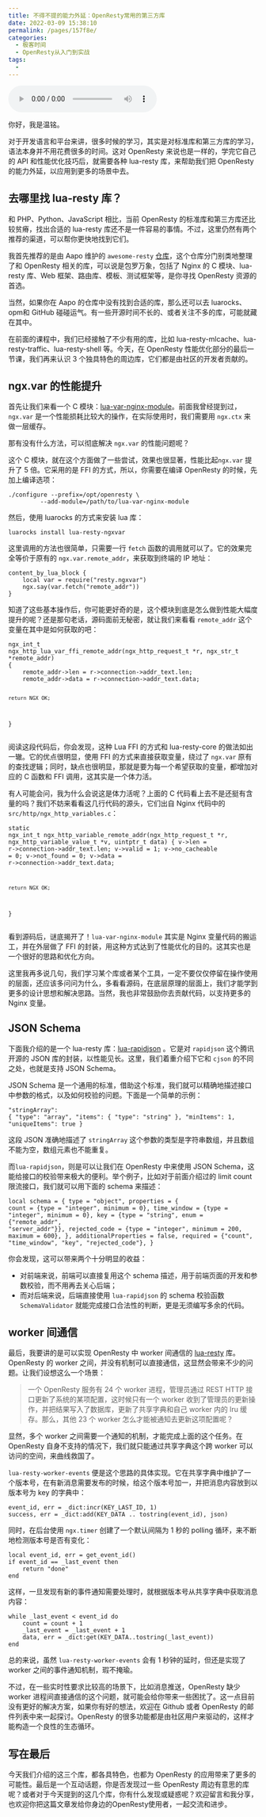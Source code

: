 ```yaml
---
title: 不得不提的能力外延：OpenResty常用的第三方库
date: 2022-03-09 15:38:10
permalink: /pages/157f8e/
categories:
  - 极客时间
  - OpenResty从入门到实战
tags:
  - 
---
```

<audio title="45.不得不提的能力外延：OpenResty常用的第三方库" src="https://static001.geekbang.org/resource/audio/41/9b/41837000b5f03e3f0a3beb229a8fb19b.mp3" controls="controls"></audio> 
<p>你好，我是温铭。</p><p>对于开发语言和平台来讲，很多时候的学习，其实是对标准库和第三方库的学习，语法本身并不用花费很多的时间。这对 OpenResty 来说也是一样的，学完它自己的 API 和性能优化技巧后，就需要各种 lua-resty 库，来帮助我们把 OpenResty 的能力外延，以应用到更多的场景中去。</p><h2>去哪里找 lua-resty 库？</h2><p>和 PHP、Python、JavaScript 相比，当前 OpenResty 的标准库和第三方库还比较贫瘠，找出合适的 lua-resty 库还不是一件容易的事情。不过，这里仍然有两个推荐的渠道，可以帮你更快地找到它们。</p><p>我首先推荐的是由 Aapo 维护的 <code>awesome-resty</code> <a href="https://github.com/bungle/awesome-resty">仓库</a>，这个仓库分门别类地整理了和 OpenResty 相关的库，可以说是包罗万象，包括了 Nginx 的 C 模块、lua-resty 库、Web 框架、路由库、模板、测试框架等，是你寻找 OpenResty 资源的首选。</p><p>当然，如果你在 Aapo 的仓库中没有找到合适的库，那么还可以去 luarocks、opm和 GitHub 碰碰运气。有一些开源时间不长的、或者关注不多的库，可能就藏在其中。</p><p>在前面的课程中，我们已经接触了不少有用的库，比如 lua-resty-mlcache、lua-resty-traffic、lua-resty-shell 等。今天，在 OpenResty 性能优化部分的最后一节课，我们再来认识 3 个独具特色的周边库，它们都是由社区的开发者贡献的。</p><!-- [[[read_end]]] --><h2>ngx.var 的性能提升</h2><p>首先让我们来看一个 C 模块：<a href="https://github.com/iresty/lua-var-nginx-module">lua-var-nginx-module</a>。前面我曾经提到过，<code>ngx.var</code> 是一个性能损耗比较大的操作，在实际使用时，我们需要用 <code>ngx.ctx</code> 来做一层缓存。</p><p>那有没有什么方法，可以彻底解决 <code>ngx.var</code> 的性能问题呢？</p><p>这个 C 模块，就在这个方面做了一些尝试，效果也很显著，性能比起<code>ngx.var</code> 提升了 5 倍。它采用的是 FFI 的方式，所以，你需要在编译 OpenResty 的时候，先加上编译选项：</p><pre><code>./configure --prefix=/opt/openresty \
         --add-module=/path/to/lua-var-nginx-module
</code></pre><p>然后，使用 luarocks 的方式来安装 lua 库：</p><pre><code>luarocks install lua-resty-ngxvar
</code></pre><p>这里调用的方法也很简单，只需要一行 <code>fetch</code> 函数的调用就可以了。它的效果完全等价于原有的 <code>ngx.var.remote_addr</code>，来获取到终端的 IP 地址：</p><pre><code>content_by_lua_block {
    local var = require(&quot;resty.ngxvar&quot;)
    ngx.say(var.fetch(&quot;remote_addr&quot;))
}
</code></pre><p>知道了这些基本操作后，你可能更好奇的是，这个模块到底是怎么做到性能大幅度提升的呢？还是那句老话，源码面前无秘密，就让我们来看看 <code>remote_addr</code> 这个变量在其中是如何获取的吧：</p><pre><code>ngx_int_t 
ngx_http_lua_var_ffi_remote_addr(ngx_http_request_t *r, ngx_str_t *remote_addr) 
{ 
    remote_addr-&gt;len = r-&gt;connection-&gt;addr_text.len; 
    remote_addr-&gt;data = r-&gt;connection-&gt;addr_text.data; 

    return NGX_OK; 
}
</code></pre><p>阅读这段代码后，你会发现，这种 Lua FFI 的方式和 lua-resty-core 的做法如出一辙。它的优点很明显，使用 FFI 的方式来直接获取变量，绕过了 <code>ngx.var</code> 原有的查找逻辑；同时，缺点也很明显，那就是要为每一个希望获取的变量，都增加对应的 C 函数和 FFI 调用，这其实是一个体力活。</p><p>有人可能会问，我为什么会说这是体力活呢？上面的 C 代码看上去不是还挺有含量的吗？我们不妨来看看这几行代码的源头，它们出自  Nginx 代码中的 <code>src/http/ngx_http_variables.c</code>：</p><pre><code>static ngx_int_t
ngx_http_variable_remote_addr(ngx_http_request_t *r,
ngx_http_variable_value_t *v, uintptr_t data)
{
    v-&gt;len = r-&gt;connection-&gt;addr_text.len;
    v-&gt;valid = 1;
    v-&gt;no_cacheable = 0;
    v-&gt;not_found = 0;
    v-&gt;data = r-&gt;connection-&gt;addr_text.data;

    return NGX_OK;
}
</code></pre><p>看到源码后，谜底揭开了！<code>lua-var-nginx-module</code> 其实是 Nginx 变量代码的搬运工，并在外层做了 FFI 的封装，用这种方式达到了性能优化的目的。这其实也是一个很好的思路和优化方向。</p><p>这里我再多说几句，我们学习某个库或者某个工具，一定不要仅仅停留在操作使用的层面，还应该多问问为什么，多看看源码，在底层原理的层面上，我们才能学到更多的设计思想和解决思路。当然，我也非常鼓励你去贡献代码，以支持更多的 Nginx 变量。</p><h2>JSON Schema</h2><p>下面我介绍的是一个 lua-resty 库：<a href="https://github.com/xpol/lua-rapidjson">lua-rapidjson</a> 。它是对 <code>rapidjson</code> 这个腾讯开源的 JSON 库的封装，以性能见长。这里，我们着重介绍下它和 <code>cjson</code> 的不同之处，也就是支持 JSON Schema。</p><p>JSON Schema 是一个通用的标准，借助这个标准，我们就可以精确地描述接口中参数的格式，以及如何校验的问题。下面是一个简单的示例：</p><pre><code>&quot;stringArray&quot;: {
    &quot;type&quot;: &quot;array&quot;,
    &quot;items&quot;: { &quot;type&quot;: &quot;string&quot; },
    &quot;minItems&quot;: 1,
    &quot;uniqueItems&quot;: true
}
</code></pre><p>这段 JSON 准确地描述了 <code>stringArray</code> 这个参数的类型是字符串数组，并且数组不能为空，数组元素也不能重复。</p><p>而<code>lua-rapidjson</code>，则是可以让我们在 OpenResty 中来使用 JSON Schema，这能给接口的校验带来极大的便利。举个例子，比如对于前面介绍过的 limit count 限流接口，我们就可以用下面的 schema 来描述：</p><pre><code>local schema = {
    type = &quot;object&quot;,
    properties = {
        count = {type = &quot;integer&quot;, minimum = 0},
        time_window = {type = &quot;integer&quot;,  minimum = 0},
        key = {type = &quot;string&quot;, enum = {&quot;remote_addr&quot;, &quot;server_addr&quot;}},
        rejected_code = {type = &quot;integer&quot;, minimum = 200, maximum = 600},
    },
    additionalProperties = false,
    required = {&quot;count&quot;, &quot;time_window&quot;, &quot;key&quot;, &quot;rejected_code&quot;},
}
</code></pre><p>你会发现，这可以带来两个十分明显的收益：</p><ul>
<li>对前端来说，前端可以直接复用这个 schema 描述，用于前端页面的开发和参数校验，而不用再去关心后端；</li>
<li>而对后端来说，后端直接使用 <code>lua-rapidjson</code> 的 schema 校验函数 <code>SchemaValidator</code> 就能完成接口合法性的判断，更是无须编写多余的代码。</li>
</ul><h2>worker 间通信</h2><p>最后，我要讲的是可以实现 OpenResty 中 worker 间通信的 <a href="https://github.com/Kong/lua-resty-worker-events">lua-resty</a> 库。OpenResty 的 worker 之间，并没有机制可以直接通信，这显然会带来不少的问题。让我们设想这么一个场景：</p><blockquote>
<p>一个 OpenResty 服务有 24 个 worker 进程，管理员通过 REST HTTP 接口更新了系统的某项配置，这时候只有一个 worker 收到了管理员的更新操作，并把结果写入了数据库，更新了共享字典和自己 worker 内的 lru 缓存。那么，其他 23 个 worker 怎么才能被通知去更新这项配置呢？</p>
</blockquote><p>显然，多个 worker 之间需要一个通知的机制，才能完成上面的这个任务。在 OpenResty 自身不支持的情况下，我们就只能通过共享字典这个跨 worker 可以访问的空间，来曲线救国了。</p><p><code>lua-resty-worker-events</code> 便是这个思路的具体实现。它在共享字典中维护了一个版本号，在有新消息需要发布的时候，给这个版本号加一，并把消息内容放到以版本号为 key 的字典中：</p><pre><code>event_id, err = _dict:incr(KEY_LAST_ID, 1)
success, err = _dict:add(KEY_DATA .. tostring(event_id), json)
</code></pre><p>同时，在后台使用 <code>ngx.timer</code> 创建了一个默认间隔为 1 秒的 polling 循环，来不断地检测版本号是否有变化：</p><pre><code>local event_id, err = get_event_id()
if event_id == _last_event then
    return &quot;done&quot;
end
</code></pre><p>这样，一旦发现有新的事件通知需要处理时，就根据版本号从共享字典中获取消息内容：</p><pre><code>while _last_event &lt; event_id do
    count = count + 1
    _last_event = _last_event + 1
    data, err = _dict:get(KEY_DATA..tostring(_last_event))
end
</code></pre><p>总的来说，虽然 <code>lua-resty-worker-events</code> 会有 1 秒钟的延时，但还是实现了 worker 之间的事件通知机制，瑕不掩瑜。</p><p>不过，在一些实时性要求比较高的场景下，比如消息推送，OpenResty 缺少 worker 进程间直接通信的这个问题，就可能会给你带来一些困扰了。这一点目前没有更好的解决方案，如果你有好的想法，欢迎在 Github 或者 OpenResty 的邮件列表中来一起探讨。OpenResty 的很多功能都是由社区用户来驱动的，这样才能构造一个良性的生态循环。</p><h2>写在最后</h2><p>今天我们介绍的这三个库，都各具特色，也都为 OpenResty 的应用带来了更多的可能性。最后是一个互动话题，你是否发现过一些 OpenResty 周边有意思的库呢？或者对于今天提到的这几个库，你有什么发现或疑惑呢？欢迎留言和我分享，也欢迎你把这篇文章发给你身边的OpenResty使用者，一起交流和进步。</p><p></p>